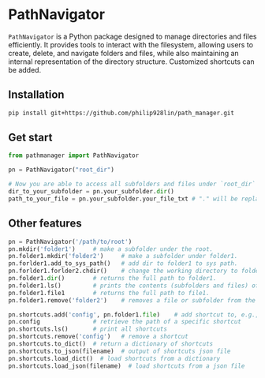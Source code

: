 # PathNavigator

`PathNavigator` is a Python package designed to manage directories and files efficiently. It provides tools to interact with the filesystem, allowing users to create, delete, and navigate folders and files, while also maintaining an internal representation of the directory structure. Customized shortcuts can be added.


## Installation

```bash
pip install git+https://github.com/philip928lin/path_manager.git
```

## Get start

```python
from pathmanager import PathNavigator

pn = PathNavigator("root_dir")

# Now you are able to access all subfolders and files under `root_dir`
dir_to_your_subfolder = pn.your_subfolder.dir()  
path_to_your_file = pn.your_subfolder.your_file_txt # "." will be replaced by "_"
```

## Other features
```python
pn = PathNavigator('/path/to/root')
pn.mkdir('folder1')     # make a subfolder under the root.
pn.folder1.mkdir('folder2')     # make a subfolder under folder1.
pn.forlder1.add_to_sys_path()   # add dir to folder1 to sys path.
pn.forlder1.forlder2.chdir()    # change the working directory to folder2.
pn.folder1.dir()        # returns the full path to folder1.
pn.folder1.ls()         # prints the contents (subfolders and files) of folder1.
pn.folder1.file1        # returns the full path to file1.
pn.folder1.remove('folder2')    # removes a file or subfolder from the folder and deletes it from the filesystem.

pn.shortcuts.add('config', pn.folder1.file)    # add shortcut to, e.g., config file.
pn.config               # retrieve the path of a specific shortcut
pn.shortcuts.ls()       # print all shortcuts
pn.shortcuts.remove('config')   # remove a shortcut
pn.shortcuts.to_dict()  # return a dictionary of shortcuts
pn.shortcuts.to_json(filename)  # output of shortcuts json file
pn.shortcuts.load_dict()  # load shortcuts from a dictionary
pn.shortcuts.load_json(filename)  # load shortcuts from a json file
```